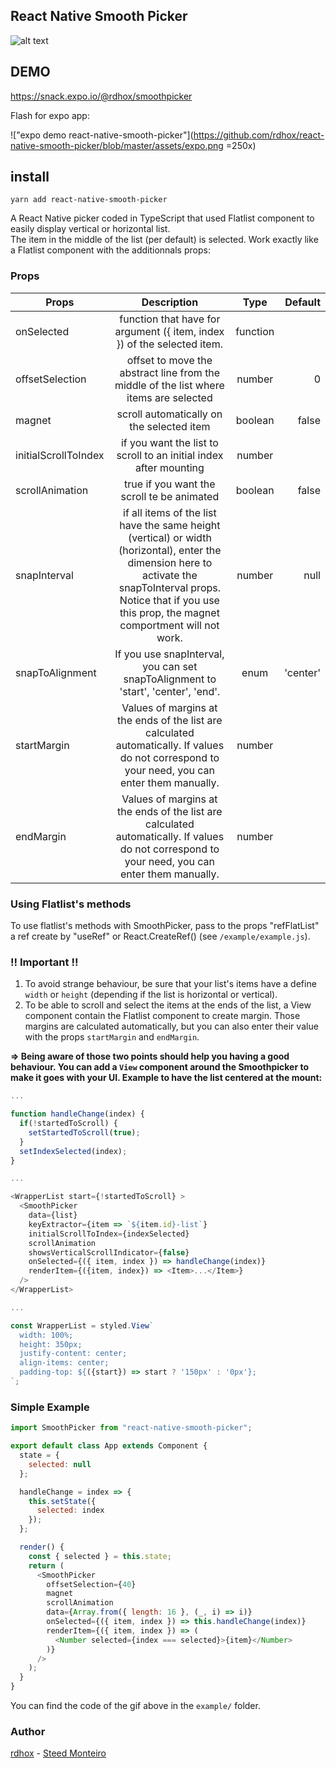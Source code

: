 ## React Native Smooth Picker

[example]: https://github.com/rdhox/react-native-smooth-picker/blob/master/assets/demo.gif "example react-native-smooth-picker"

![alt text][example]

## DEMO

https://snack.expo.io/@rdhox/smoothpicker

Flash for expo app:   

!["expo demo react-native-smooth-picker"](https://github.com/rdhox/react-native-smooth-picker/blob/master/assets/expo.png =250x)


## install

```
yarn add react-native-smooth-picker
```

A React Native picker coded in TypeScript that used Flatlist component to easily display vertical or horizontal list.  
The item in the middle of the list (per default) is selected. Work exactly like a Flatlist component with the additionnals props:

### Props

| Props                |                                                                                                      Description                                                                                                       |   Type   |  Default |
| -------------------- | :--------------------------------------------------------------------------------------------------------------------------------------------------------------------------------------------------------------------: | :------: | -------: |
| onSelected           |                                                                        function that have for argument ({ item, index }) of the selected item.                                                                         | function |          |
| offsetSelection      |                                                                 offset to move the abstract line from the middle of the list where items are selected                                                                  |  number  |        0 |
| magnet               |                                                                                       scroll automatically on the selected item                                                                                        | boolean  |    false |
| initialScrollToIndex |                                                                           if you want the list to scroll to an initial index after mounting                                                                            |  number  |          |
| scrollAnimation      |                                                                                       true if you want the scroll te be animated                                                                                       | boolean  |    false |
| snapInterval         | if all items of the list have the same height (vertical) or width (horizontal), enter the dimension here to activate the snapToInterval props. Notice that if you use this prop, the magnet comportment will not work. |  number  |     null |
| snapToAlignment      |                                                                   If you use snapInterval, you can set snapToAlignment to 'start', 'center', 'end'.                                                                    |   enum   | 'center' |
| startMargin          |                                 Values of margins at the ends of the list are calculated automatically. If values do not correspond to your need, you can enter them manually.                                  |  number  |          |
| endMargin            |                                 Values of margins at the ends of the list are calculated automatically. If values do not correspond to your need, you can enter them manually.                                  |  number  |          |

### Using Flatlist's methods

To use flatlist's methods with SmoothPicker, pass to the props "refFlatList" a ref create by "useRef" or React.CreateRef() (see `/example/example.js`).

### __!! Important !!__

 1. To avoid strange behaviour, be sure that your list's items have a define `width` or `height` (depending if the list is horizontal or vertical).
 2. To be able to scroll and select the items at the ends of the list, a View component contain the Flatlist component to create margin. Those margins are calculated automatically, but you can also enter their value with the props `startMargin` and `endMargin`.

 __=> Being aware of those two points should help you having a good behaviour. You can add a `View` component around the Smoothpicker to make it goes with your UI. Example to have the list centered at the mount:__

```javascript
...

function handleChange(index) {
  if(!startedToScroll) {
    setStartedToScroll(true);
  }
  setIndexSelected(index);
}

...

<WrapperList start={!startedToScroll} >
  <SmoothPicker
    data={list}
    keyExtractor={item => `${item.id}-list`}
    initialScrollToIndex={indexSelected}
    scrollAnimation
    showsVerticalScrollIndicator={false}
    onSelected={({ item, index }) => handleChange(index)}
    renderItem={({item, index}) => <Item>...</Item>}
  />
</WrapperList>

...

const WrapperList = styled.View`
  width: 100%;
  height: 350px;
  justify-content: center;
  align-items: center;
  padding-top: ${({start}) => start ? '150px' : '0px'};
`;
```


### Simple Example

```javascript
import SmoothPicker from "react-native-smooth-picker";

export default class App extends Component {
  state = {
    selected: null
  };

  handleChange = index => {
    this.setState({
      selected: index
    });
  };

  render() {
    const { selected } = this.state;
    return (
      <SmoothPicker
        offsetSelection={40}
        magnet
        scrollAnimation
        data={Array.from({ length: 16 }, (_, i) => i)}
        onSelected={({ item, index }) => this.handleChange(index)}
        renderItem={({ item, index }) => (
          <Number selected={index === selected}>{item}</Number>
        )}
      />
    );
  }
}
```

You can find the code of the gif above in the `example/` folder.

### Author

[rdhox](https://github.com/rdhox) - [Steed Monteiro](https://github.com/SteedMonteiro)
